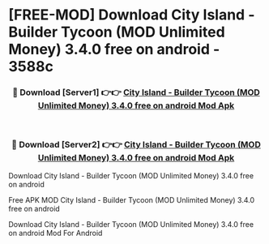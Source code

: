 # [FREE-MOD] Download City Island - Builder Tycoon (MOD Unlimited Money) 3.4.0 free on android - 3588c


<div align="center">
<h3>🔴 Download [Server1] 👉👉 <a href="https://apk-comot.site?title=City_Island_-_Builder_Tycoon_(MOD_Unlimited_Money)_3.4.0_free_on_android">City Island - Builder Tycoon (MOD Unlimited Money) 3.4.0 free on android Mod Apk</a></h3><br>

<h3>🔴 Download [Server2] 👉👉 <a href="https://apk-comot.site?title=City_Island_-_Builder_Tycoon_(MOD_Unlimited_Money)_3.4.0_free_on_android">City Island - Builder Tycoon (MOD Unlimited Money) 3.4.0 free on android Mod Apk</a></h3>
</div>



Download City Island - Builder Tycoon (MOD Unlimited Money) 3.4.0 free on android 

Free APK MOD City Island - Builder Tycoon (MOD Unlimited Money) 3.4.0 free on android 

Download City Island - Builder Tycoon (MOD Unlimited Money) 3.4.0 free on android Mod For Android

